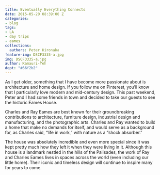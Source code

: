```yaml
---
title: Eventually Everything Connects
date: 2015-05-20 08:39:00 Z
categories:
- blog
tags:
- LA
- day trips
- eames
collections:
  authors: Peter Hironaka
feature-img: DSCF3335-a.jpg
img: DSCF3335-a.jpg
author: Kamauri-Yeh
dept: "#66f2b2"
---
```


As I get older, something that I have become more passionate about is architecture and home design. If you follow me on Pinterest, you’ll know that I particularly love modern and mid-century design. This past weekend, Peter and I had some friends in town and decided to take our guests to see the historic Eames House.

Charles and Ray Eames are best known for their groundbreaking contributions to architecture, furniture design, industrial design and manufacturing, and the photographic arts. Charles and Ray wanted to build a home that make no demands for itself, and would serve as a background for, as Charles said, “life in work,” with nature as a “shock absorber.”

The house was absolutely incredible and even more special since it was kept pretty much how they left it when they were living in it. Although this house is a landmark nestled in the hills of the Palisades, the work of Ray and Charles Eames lives in spaces across the world (even including our little home). Their iconic and timeless design will continue to inspire many for years to come.
